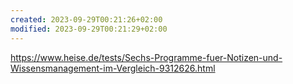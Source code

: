 ```yaml
---
created: 2023-09-29T00:21:26+02:00
modified: 2023-09-29T00:21:29+02:00
---
```


https://www.heise.de/tests/Sechs-Programme-fuer-Notizen-und-Wissensmanagement-im-Vergleich-9312626.html
